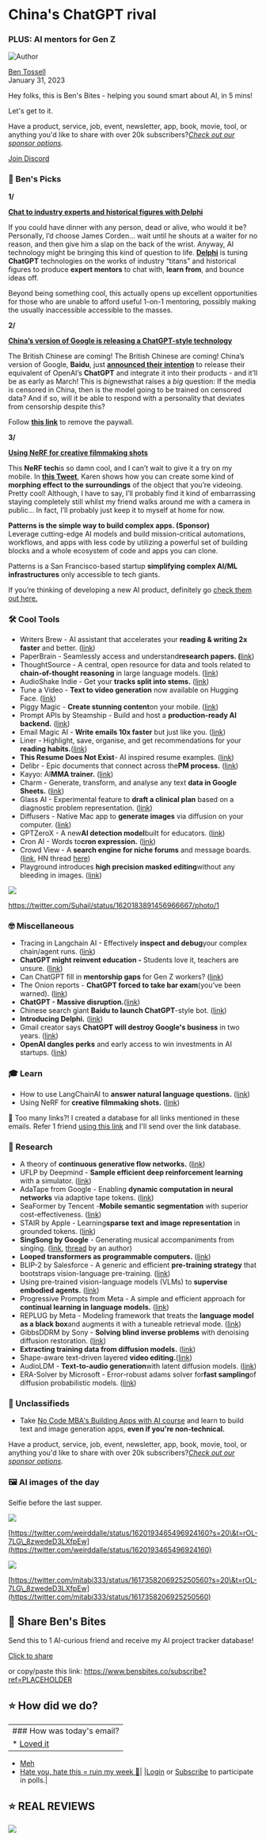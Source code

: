 # China's ChatGPT rival

### PLUS: AI mentors for Gen Z

![Author](https://media.beehiiv.com/cdn-cgi/image/fit=scale-down,format=auto,onerror=redirect,quality=80/uploads/user/profile_picture/fc858b4d-39e3-4be1-abf4-2b55504e21a2/thumb_uJ4UYake_400x400.jpg)

[Ben Tossell](https://www.twitter.com/bentossell)\
January 31, 2023

Hey folks, this is Ben's Bites - helping you sound smart about AI, in 5 mins!

Let's get to it.

Have a product, service, job, event, newsletter, app, book, movie, tool, or anything you'd like to share with over 20k subscribers?*[Check out our sponsor options](https://sponsor.bensbites.co/).*

[Join Discord](https://discord.gg/qd92NKjDdE)

### 🤌 Ben's Picks

**1/**

[**Chat to industry experts and historical figures with Delphi**](https://delphiai.substack.com/p/introducing-delphi)

If you could have dinner with any person, dead or alive, who would it be? Personally, I’d choose James Corden… wait until he shouts at a waiter for no reason, and then give him a slap on the back of the wrist. Anyway, AI technology might be bringing this kind of question to life. [**Delphi**](https://delphiai.substack.com/p/introducing-delphi) is tuning **ChatGPT** technologies on the works of industry “titans” and historical figures to produce **expert mentors** to chat with, **learn from**, and bounce ideas off.

Beyond being something cool, this actually opens up excellent opportunities for those who are unable to afford useful 1-on-1 mentoring, possibly making the usually inaccessible accessible to the masses.

**2/**

[**China’s version of Google is releasing a ChatGPT-style technology**](https://www.bloomberg.com/news/articles/2023-01-30/chinese-search-giant-baidu-to-launch-chatgpt-style-bot-in-march)

The British Chinese are coming! The British Chinese are coming! China’s version of Google, **Baidu**, just [**announced their intention**](https://www.bloomberg.com/news/articles/2023-01-30/chinese-search-giant-baidu-to-launch-chatgpt-style-bot-in-march) to release their equivalent of OpenAI’s **ChatGPT** and integrate it into their products - and it’ll be as early as March! This is *big*newsthat raises a *big* question: If the media is censored in China, then is the model going to be trained on censored data? And if so, will it be able to respond with a personality that deviates from censorship despite this?

Follow [**this link**](https://archive.is/jOrZJ) to remove the paywall.

**3/**

[**Using NeRF for creative filmmaking shots**](https://twitter.com/karenxcheng/status/1620118281393954818)

This **NeRF tech**is so damn cool, and I can’t wait to give it a try on my mobile. In [**this Tweet**](https://twitter.com/karenxcheng/status/1620118281393954818), Karen shows how you can create some kind of **morphing effect to the surroundings** of the object that you’re videoing. Pretty cool! Although, I have to say, I’ll probably find it kind of embarrassing staying completely still whilst my friend walks around me with a camera in public… In fact, I’ll probably just keep it to myself at home for now.

**Patterns is the simple way to build complex apps. (Sponsor)**\
Leverage cutting-edge AI models and build mission-critical automations, workflows, and apps with less code by utilizing a powerful set of building blocks and a whole ecosystem of code and apps you can clone.

Patterns is a San Francisco-based startup **simplifying complex AI/ML infrastructures** only accessible to tech giants.

If you’re thinking of developing a new AI product, definitely go [check them out here.](https://www.patterns.app/)

### 🛠️ Cool Tools

- Writers Brew - AI assistant that accelerates your **reading & writing 2x faster** and better. ([link](https://writersbrew.app/))
- PaperBrain - Seamlessly access and understand**research papers. (**[link](https://www.paperbrain.study/))
- ThoughtSource - A central, open resource for data and tools related to **chain-of-thought reasoning** in large language models. ([link](https://github.com/OpenBioLink/ThoughtSource))
- AudioShake Indie - Get your **tracks split into stems.** ([link](https://indie.audioshake.ai/))
- Tune a Video - **Text to video generation** now available on Hugging Face. ([link](https://huggingface.co/spaces/Tune-A-Video-library/Tune-A-Video-Training-UI))
- Piggy Magic - **Create stunning content**on your mobile. ([link](https://piggy.to/magic))
- Prompt APIs by Steamship - Build and host a **production-ready AI backend.** ([link](https://www.steamship.com/build/prompt-apis))
- Email Magic AI - **Write emails 10x faster** but just like you. ([link](https://www.emailmagic.ai/))
- Liner - Highlight, save, organise, and get recommendations for your **reading habits.**([link](https://chrome.google.com/webstore/detail/liner-chatgpt-google-assi/bmhcbmnbenmcecpmpepghooflbehcack))
- **This Resume Does Not Exist**- AI inspired resume examples. ([link](https://thisresumedoesnotexist.com/))
- Delibr - Epic documents that connect across the**PM process.** ([link](https://www.delibr.com/))
- Kayyo: AI**MMA trainer.** ([link](https://apps.apple.com/us/app/kayyo-ai-mma-trainer/id1635789596))
- Charm - Generate, transform, and analyse any text **data in Google Sheets.** ([link](https://charm.shubhro.com/))
- Glass AI - Experimental feature to **draft a clinical plan** based on a diagnostic problem representation. ([link](https://glass.health/ai))
- Diffusers - Native Mac app to **generate images** via diffusion on your computer. ([link](https://apps.apple.com/app/diffusers/id1666309574))
- GPTZeroX - A new**AI detection model**built for educators. ([link](https://gptzero.me/))
- Cron AI - Words to**cron expression.** ([link](https://cron-ai.vercel.app/))
- Crowd View - A **search engine for niche forums** and message boards. ([link](https://crowdview.ai/), HN thread [here](https://news.ycombinator.com/item?id=34507965))
- Playground introduces **high precision masked editing**without any bleeding in images. ([link](https://twitter.com/suhail/status/1620183881273196544))

![](https://media.beehiiv.com/cdn-cgi/image/fit=scale-down,format=auto,onerror=redirect,quality=80/uploads/asset/file/86abdbf0-c75e-4c06-96c3-3a3d57273e05/image.png)

<https://twitter.com/Suhail/status/1620183891456966667/photo/1>

### 🤓 Miscellaneous

- Tracing in Langchain AI - Effectively **inspect and debug**your complex chain/agent runs. ([link](https://blog.langchain.dev/tracing/))
- **ChatGPT might reinvent education -** Students love it, teachers are unsure. ([link](https://www.linkedin.com/pulse/chatgpt-might-reinvent-education-students-love-teachers-tarry-singh/))
- Can ChatGPT fill in **mentorship gaps** for Gen Z workers? ([link](https://www.worklife.news/technology/chatgpt-gen-z/))
- The Onion reports - **ChatGPT forced to take bar exam**(you’ve been warned). ([link](https://www.theonion.com/chatgpt-forced-to-take-bar-exam-even-though-dream-was-t-1850036337))
- **ChatGPT - Massive disruption.**([link](https://www.forbes.com/sites/karlfreund/2023/01/30/chatgpt-massive-disruption/?sh=60aa798b659f))
- Chinese search giant **Baidu to launch ChatGPT**-style bot. ([link](https://www.bloomberg.com/news/articles/2023-01-30/chinese-search-giant-baidu-to-launch-chatgpt-style-bot-in-march))
- **Introducing Delphi.** ([link](https://delphiai.substack.com/p/introducing-delphi))
- Gmail creator says **ChatGPT will destroy Google's business** in two years. ([link](https://interestingengineering.com/innovation/chatgpt-destroy-googles-business-two-years))
- **OpenAI dangles perks** and early access to win investments in AI startups. ([link](https://www.theinformation.com/articles/openai-bolsters-ties-to-other-ai-startups-with-venture-investments))

### 🎓 Learn

- How to use LangChainAI to **answer natural language questions.** ([link](https://modal.com/docs/guide/ex/potus_speech_qanda))
- Using NeRF for **creative filmmaking shots.** ([link](https://twitter.com/karenxcheng/status/1620118281393954818))

👋 Too many links?! I created a database for all links mentioned in these emails. Refer 1 friend [using this link](https://www.bensbites.co/subscribe?ref=PLACEHOLDER) and I'll send over the link database.

### 🔬 Research

- A theory of **continuous generative flow networks.** ([link](https://arxiv.org/abs/2301.12594))
- UFLP by Deepmind - **Sample efficient deep reinforcement learning** with a simulator. ([link](https://arxiv.org/abs/2301.12579))
- AdaTape from Google - Enabling **dynamic computation in neural networks** via adaptive tape tokens. ([link](https://arxiv.org/abs/2301.13195))
- SeaFormer by Tencent -**Mobile semantic segmentation** with superior cost-effectiveness. ([link](https://arxiv.org/abs/2301.13156))
- STAIR by Apple - Learning**sparse text and image representation** in grounded tokens. ([link](https://arxiv.org/abs/2301.13081))
- **SingSong by Google** - Generating musical accompaniments from singing. ([link](https://arxiv.org/abs/2301.12662), [thread](https://twitter.com/chrisdonahuey/status/1620232090066497536) by an author)
- **Looped transformers as programmable computers.** ([link](http://arxiv.org/abs/2301.13196))
- BLIP-2 by Salesforce - A generic and efficient **pre-training strategy** that bootstraps vision-language pre-training. ([link](https://arxiv.org/abs/2301.12597))
- Using pre-trained vision-language models (VLMs) to **supervise embodied agents.** ([link](https://arxiv.org/abs/2301.12507))
- Progressive Prompts from Meta - A simple and efficient approach for **continual learning in language models.** ([link](https://arxiv.org/abs/2301.12314))
- REPLUG by Meta - Modeling framework that treats the **language model as a black box**and augments it with a tuneable retrieval mode. ([link](https://arxiv.org/abs/2301.12652))
- GibbsDDRM by Sony - **Solving blind inverse problems** with denoising diffusion restoration. ([link](https://arxiv.org/abs/2301.12686))
- **Extracting training data from diffusion models.** ([link](https://arxiv.org/abs/2301.13188))
- Shape-aware text-driven layered **video editing.**([link](https://arxiv.org/abs/2301.13173))
- AudioLDM - **Text-to-audio generation**with latent diffusion models. ([link](https://arxiv.org/abs/2301.12503))
- ERA-Solver by Microsoft - Error-robust adams solver for**fast sampling**of diffusion probabilistic models. ([link](https://arxiv.org/abs/2301.12935))

### 📰 Unclassifieds

- Take [No Code MBA's Building Apps with AI course](https://www.nocode.mba/tracks/building-apps-with-ai?refer=bensbites_secondary_jan31) and learn to build text and image generation apps, **even if you're non-technical.**

Have a product, service, job, event, newsletter, app, book, movie, tool, or anything you'd like to share with over 20k subscribers?*[Check out our sponsor options](https://sponsor.bensbites.co/).*

### 🖼 AI images of the day

Selfie before the last supper.

![](https://media.beehiiv.com/cdn-cgi/image/fit=scale-down,format=auto,onerror=redirect,quality=80/uploads/asset/file/6cc03987-f9a2-45fb-bbae-6d240bd23284/image.png)

[https://twitter.com/weirddalle/status/1620193465496924160?s=20\&t=rOL-7LG\_8zwedeD3LXfpEw](https://twitter.com/weirddalle/status/1620193465496924160)

![](https://media.beehiiv.com/cdn-cgi/image/fit=scale-down,format=auto,onerror=redirect,quality=80/uploads/asset/file/ed21238d-a430-4caf-94b7-28d7db42271a/image.png)

[https://twitter.com/mitabi333/status/1617358206925250560?s=20\&t=rOL-7LG\_8zwedeD3LXfpEw](https://twitter.com/mitabi333/status/1617358206925250560)

## 🤗 Share Ben's Bites

Send this to 1 AI-curious friend and receive my AI project tracker database!

[Click to share](https://www.bensbites.co/subscribe?ref=PLACEHOLDER)

or copy/paste this link: https://www.bensbites.co/subscribe?ref=PLACEHOLDER

## ⭐️ How did we do?

||
|:---|
|### How was today's email?|
|\* [Loved it](https://www.bensbites.co/login)

- [Meh](https://www.bensbites.co/login)
- [Hate you, hate this = ruin my week 🥹](https://www.bensbites.co/login)|
  |[Login](https://www.bensbites.co/login) or [Subscribe](https://www.bensbites.co/subscribe) to participate in polls.|

## ⭐️ REAL REVIEWS

![](https://media.beehiiv.com/cdn-cgi/image/fit=scale-down,format=auto,onerror=redirect,quality=80/uploads/asset/file/c8a91ecd-5477-493e-bb9d-9ed8f04bde24/Screenshot_2022-12-13_at_14.55.58.png)
